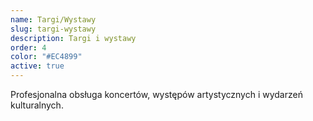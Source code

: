 ```yaml
---
name: Targi/Wystawy
slug: targi-wystawy
description: Targi i wystawy
order: 4
color: "#EC4899"
active: true
---
```


Profesjonalna obsługa koncertów, występów artystycznych i wydarzeń kulturalnych.
